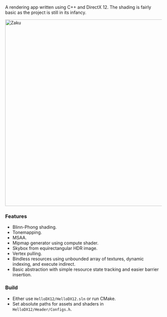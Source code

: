 
A rendering app written using C++ and DirectX 12. The shading is fairly basic as the project is still in its infancy.

<img width="600" alt="Zaku" src="https://github.com/azer89/HelloDX12/assets/790432/59e07438-9340-4527-92c6-097df28b6214">

### Features
* Blinn-Phong shading.
* Tonemapping.
* MSAA.
* Mipmap generator using compute shader.
* Skybox from equirectangular HDR image.
* Vertex pulling.
* Bindless resources using unbounded array of textures, dynamic indexing, and execute indirect.
* Basic abstraction with simple resource state tracking and easier barrier insertion.

### Build
* Either use `HelloDX12/HelloDX12.sln` or run CMake.
* Set absolute paths for assets and shaders in `HelloDX12/Header/Configs.h`.
